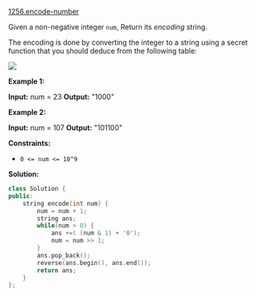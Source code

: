 [1256.encode-number](https://leetcode.com/problems/encode-number/)  

Given a non-negative integer `num`, Return its _encoding_ string.

The encoding is done by converting the integer to a string using a secret function that you should deduce from the following table:

![](https://assets.leetcode.com/uploads/2019/06/21/encode_number.png)

**Example 1:**

**Input:** num = 23
**Output:** "1000"

**Example 2:**

**Input:** num = 107
**Output:** "101100"

**Constraints:**

*   `0 <= num <= 10^9`  



**Solution:**  

```cpp
class Solution {
public:
    string encode(int num) {
        num = num + 1;
        string ans;
        while(num > 0) {
            ans +=( (num & 1) + '0');
            num = num >> 1;
        }
        ans.pop_back();
        reverse(ans.begin(), ans.end());
        return ans;
    }
};
```
      